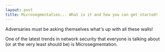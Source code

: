 ```yaml
---
layout: post
title: Microsegmentation... What is it and how you can get started!
---
```


Adversaries must be asking themselves what's up with all these walls!

One of the latest trends in network security that everyone is talking about (or at the very least should be) is Microsegmentation.

